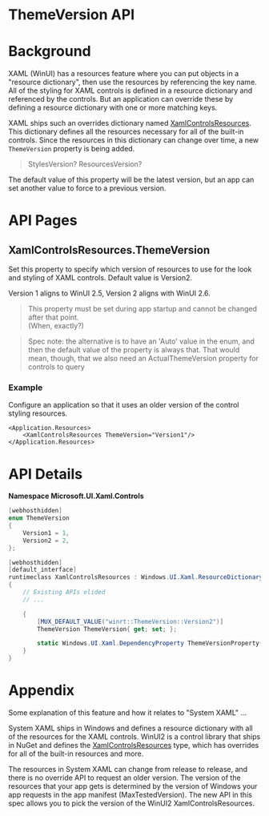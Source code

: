 ThemeVersion API
=

# Background

XAML (WinUI) has a resources feature where you can put objects in a "resource dictionary", then
use the resources by referencing the key name. All of the styling for XAML controls
is defined in a resource dictionary and referenced by the controls.
But an application can override these by defining a resource dictionary with one or more matching keys.

XAML ships such an overrides dictionary named
[XamlControlsResources](http://msdn.microsoft.com/library/Microsoft.UI.Xaml.Controls.XamlControlsResources).
This dictionary defines all the resources necessary for all of the built-in controls.
Since the resources in this dictionary can change over time, a new `ThemeVersion` property is being added.

> StylesVersion? ResourcesVersion?

The default value of this property will be the latest version, but an app can set another value to force to a
previous version.

# API Pages

## XamlControlsResources.ThemeVersion

Set this property to specify which version of resources to use for the look and styling
of XAML controls. Default value is Version2.

Version 1 aligns to WinUI 2.5, Version 2 aligns with WinUI 2.6.

> This property must be set during app startup and cannot be changed after that point.  
(When, exactly?)

> Spec note: the alternative is to have an 'Auto' value in the enum,
and then the default value of the property is always that.
That would mean, though, that we also need an ActualThemeVersion property for
controls to query

### Example

Configure an application so that it uses an older version of the control styling resources.

```xaml
<Application.Resources>
    <XamlControlsResources ThemeVersion="Version1"/>
</Application.Resources>
```

# API Details

**Namespace Microsoft.UI.Xaml.Controls**

```cs
[webhosthidden]
enum ThemeVersion
{
    Version1 = 1,
    Version2 = 2,
};

[webhosthidden]
[default_interface]
runtimeclass XamlControlsResources : Windows.UI.Xaml.ResourceDictionary
{
    // Existing APIs elided
    // ...

    {
        [MUX_DEFAULT_VALUE("winrt::ThemeVersion::Version2")]
        ThemeVersion ThemeVersion{ get; set; };

        static Windows.UI.Xaml.DependencyProperty ThemeVersionProperty{ get; };
    }
}
```


# Appendix

Some explanation of this feature and how it relates to "System XAML" ...

System XAML ships in Windows and defines a resource dictionary with all of the resources
for the XAML controls. WinUI2 is a control library that ships in NuGet and defines the
[XamlControlsResources](http://msdn.microsoft.com/library/Microsoft.UI.Xaml.Controls.XamlControlsResources)
type, which has overrides for all of the built-in resources and more.

The resources in System XAML can change from release to release, and there is no override
API to request an older version. The version of the resources that your app gets is determined
by the version of Windows your app requests in the app manifest (MaxTestedVersion). The new API
in this spec allows you to pick the version of the WinUI2 XamlControlsResources.
